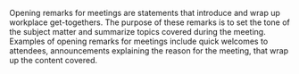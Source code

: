 Opening remarks for meetings are statements that introduce and wrap up workplace get-togethers. The purpose of these remarks is to set the tone of the subject matter and summarize topics covered during the meeting. Examples of opening remarks for meetings include quick welcomes to attendees, announcements explaining the reason for the meeting, that wrap up the content covered. 